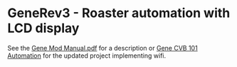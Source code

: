 # GeneRev3 - Roaster automation with LCD display

See the [Gene Mod Manual.pdf](https://github.com/nekowokaburu/GeneRev3/blob/master/GeneModManual.pdf) for a description or [Gene CVB 101 Automation](https://github.com/nekowokaburu/GeneCBR101Automation) for the updated project implementing wifi.
